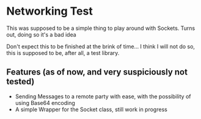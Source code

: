 # Networking Test

This was supposed to be a simple thing to play around with Sockets. Turns out, doing so it's a bad idea

Don't expect this to be finished at the brink of time... I think I will not do so, this is supposed to be, after all, a test library.

## Features (as of now, and very suspiciously not tested)

- Sending Messages to a remote party with ease, with the possibility of using Base64 encoding
- A simple Wrapper for the Socket class, still work in progress
